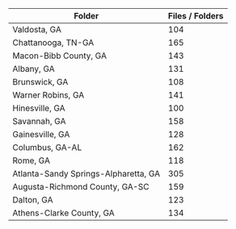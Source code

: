 | Folder                               |   Files / Folders |
|--------------------------------------|-------------------|
| Valdosta, GA                         |               104 |
| Chattanooga, TN-GA                   |               165 |
| Macon-Bibb County, GA                |               143 |
| Albany, GA                           |               131 |
| Brunswick, GA                        |               108 |
| Warner Robins, GA                    |               141 |
| Hinesville, GA                       |               100 |
| Savannah, GA                         |               158 |
| Gainesville, GA                      |               128 |
| Columbus, GA-AL                      |               162 |
| Rome, GA                             |               118 |
| Atlanta-Sandy Springs-Alpharetta, GA |               305 |
| Augusta-Richmond County, GA-SC       |               159 |
| Dalton, GA                           |               123 |
| Athens-Clarke County, GA             |               134 |